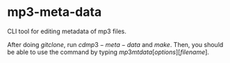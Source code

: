 # mp3-meta-data

CLI tool for editing metadata of mp3 files.

After doing $git clone$, run $cd mp3-meta-data$ and $make$.
Then, you should be able to use the command by typing $mp3mtdata [options] [filename]$.

